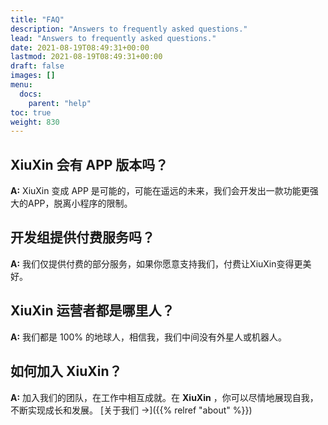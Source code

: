 ```yaml
---
title: "FAQ"
description: "Answers to frequently asked questions."
lead: "Answers to frequently asked questions."
date: 2021-08-19T08:49:31+00:00
lastmod: 2021-08-19T08:49:31+00:00
draft: false
images: []
menu:
  docs:
    parent: "help"
toc: true
weight: 830
---
```


## XiuXin 会有 APP 版本吗？

**A:** XiuXin 变成 APP 是可能的，可能在遥远的未来，我们会开发出一款功能更强大的APP，脱离小程序的限制。

## 开发组提供付费服务吗？

**A:** 我们仅提供付费的部分服务，如果你愿意支持我们，付费让XiuXin变得更美好。

## XiuXin 运营者都是哪里人？

**A:** 我们都是 100% 的地球人，相信我，我们中间没有外星人或机器人。

## 如何加入 **XiuXin**？

**A:** 加入我们的团队，在工作中相互成就。在 **XiuXin** ，你可以尽情地展现自我，不断实现成长和发展。  [关于我们 →]({{% relref "about" %}})

<!-- ## OpenWrt 之外的 Linux 做网关合适吗？

**A:** 当然合适，以 Debian 举例，你可以用 `systemd-networkd` 做网络管理与 DHCPv4 服务器、DHCPv6 的中继器，用 `systemd-resolved` 来充当 DNS 查询转发工具，用 `pppoeconf` 来进行拨号。只是相对于 OpenWrt，普通 Linux 发行版需要你通过命令行来手动配置网络与 DNS。 -->

